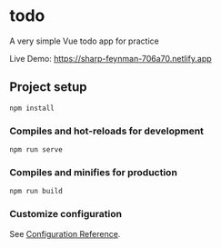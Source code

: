 # todo

A very simple Vue todo app for practice

Live Demo:
https://sharp-feynman-706a70.netlify.app


## Project setup
```
npm install
```

### Compiles and hot-reloads for development
```
npm run serve
```

### Compiles and minifies for production
```
npm run build
```

### Customize configuration
See [Configuration Reference](https://cli.vuejs.org/config/).
